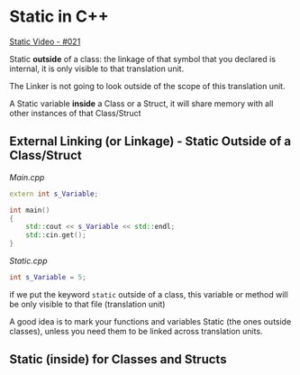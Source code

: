 # Static in C++

[Static Video - #021](https://www.youtube.com/watch?v=f3FVU-iwNuA&index=21&list=PLlrATfBNZ98dudnM48yfGUldqGD0S4FFb)

Static **outside** of a class: the linkage of that symbol that you declared is internal, it is only visible to that translation unit.

The Linker is not going to look outside of the scope of this translation unit.

A Static variable **inside** a Class or a Struct, it will share memory with all other instances of that Class/Struct

## External Linking (or Linkage) - Static Outside of a Class/Struct

_Main.cpp_
```cpp
extern int s_Variable;

int main()
{
	std::cout << s_Variable << std::endl;
	std::cin.get();
}
```

_Static.cpp_

```cpp
int s_Variable = 5;
```

if we put the keyword `static` outside of a class, this variable or method will be only visible to that file (translation unit)

A good idea is to mark your functions and variables Static (the ones outside classes), unless you need them to be linked across translation units.

## Static (inside) for Classes and Structs

